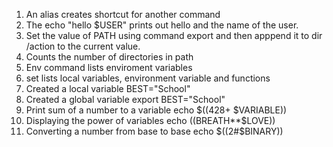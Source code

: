1) An alias creates shortcut for another command
2) The echo "hello $USER" prints out hello and the name of the user.
3) Set the value of PATH using command export and then apppend it to dir /action to the current value.
4) Counts the number of directories in path
5) Env command lists enviroment variables
6) set lists local variables, environment variable and functions
7) Created a local variable BEST="School"
8) Created a global variable export BEST="School"
9) Print sum of a number to a variable echo $((428+ $VARIABLE))
10) Displaying the power of variables echo $(($BREATH**$LOVE))
11) Converting a number from base to base echo $((2#$BINARY))
